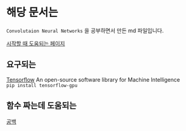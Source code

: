 # 해당 문서는

`Convolutaion Neural Networks` 을 공부하면서 만든 md 파일입니다.

[시작할 때 도움되는 페이지](http://laonple.blog.me/220643128255)

## 요구되는

[Tensorflow](https://www.tensorflow.org/) An open-source software library for Machine Intelligence  
```pip install tensorflow-gpu```   

## 함수 짜는데 도움되는  

[공백]()


